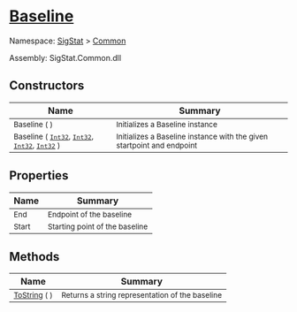 # [Baseline](./Baseline.md)

Namespace: [SigStat]() > [Common](./README.md)

Assembly: SigStat.Common.dll


## Constructors

| Name | Summary | 
| --- | --- | 
| <sub>Baseline (  )</sub><div style="pointer-events:none; cursor:default; width=500px;"></div>| <sub>Initializes a Baseline instance</sub>| <br>
| <sub>Baseline ( [`Int32`](https://docs.microsoft.com/en-us/dotnet/api/System.Int32), [`Int32`](https://docs.microsoft.com/en-us/dotnet/api/System.Int32), [`Int32`](https://docs.microsoft.com/en-us/dotnet/api/System.Int32), [`Int32`](https://docs.microsoft.com/en-us/dotnet/api/System.Int32) )</sub><div style="pointer-events:none; cursor:default; width=500px;"></div>| <sub>Initializes a Baseline instance with the given startpoint and endpoint</sub>| <br>


## Properties

| Name | Summary | 
| --- | --- | 
| <sub>End</sub><div style="pointer-events:none; cursor:default; width=500px;"></div>| <sub>Endpoint of the baseline</sub>| <br>
| <sub>Start</sub><div style="pointer-events:none; cursor:default; width=500px;"></div>| <sub>Starting point of the baseline</sub>| <br>


## Methods

| Name | Summary | 
| --- | --- | 
| <sub>[ToString](./Methods/Baseline-100663334.md) (  )</sub><div style="pointer-events:none; cursor:default; width=500px;"></div>| <sub>Returns a string representation of the baseline</sub>| <br>


